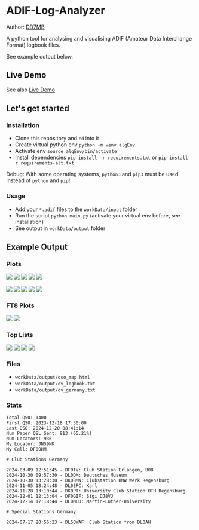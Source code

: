 # ADIF-Log-Analyzer

Author: [DD7MB](https://dd7mb.de)

A python tool for analysing and visualising ADIF (Amateur Data Interchange Format) logbook files.

See example output below.

## Live Demo

See also [Live Demo](https://dd7mb.de/df0ohm-2024.html)

## Let's get started

### Installation

- Clone this repository and `cd` into it
- Create virtual python env `python -m venv algEnv`
- Activate env `source algEnv/bin/activate`
- Install dependencies `pip install -r requirements.txt` or `pip install -r requirements-alt.txt`

Debug: With some operating systems, `python3` and `pip3` must be used instead of `python` and `pip`!

### Usage

- Add your `*.adif` files to the `workData/input` folder
- Run the script `python main.py` (activate your virtual env before, see installation)
- See output in `workData/output` folder

## Example Output

### Plots

![](workData/output/qso_map.png)
![](workData/output/qso_modes.png)
![](workData/output/qso_sub_modes.png)
![](workData/output/qso_bands.png)
![](workData/output/qso_distance.png)

![](workData/output/qso_per_date.png)
![](workData/output/qso_count_over_time.png)
![](workData/output/qso_per_month_of_year.png)
![](workData/output/qso_per_day_of_week.png)
![](workData/output/qso_per_hour_of_day.png)

### FT8 Plots

![](workData/output/ft8_distance_vs_rst_rcvd.png)
![](workData/output/ft8_distance_vs_rst_sent.png)

### Top Lists

![](workData/output/stats_top_longest_qso.png)
![](workData/output/stats_top_stations.png)
![](workData/output/stats_top_locators.png)
![](workData/output/stats_top_countries.png)

### Files

- `workData/output/qso_map.html`
- `workData/output/ov_logbook.txt`
- `workData/output/ov_germany.txt`

### Stats

```
Total QSO: 1400
First QSO: 2023-12-18 17:30:00
Last QSO: 2024-12-20 08:41:14
Num Paper QSL Sent: 913 (65.21%)
Num Locators: 936
My Locator: JN59NK
My Call: DF0OHM
```

```
# Club Stations Germany 

2024-03-09 12:51:45 - DF0TV: Club Station Erlangen, B08
2024-10-30 09:57:30 - DL0DM: Deutsches Museum
2024-10-30 13:28:30 - DK0BMW: Clubstation BMW Werk Regensburg
2024-11-05 18:24:48 - DL0EPC: Karl
2024-11-28 13:10:44 - DK0PT: University Club Station OTH Regensburg
2024-12-01 12:13:04 - DF0GIF: Sigi DJ8VJ
2024-12-14 17:18:44 - DL0MLU: Martin-Luther-University

# Special Stations Germany 

2024-07-17 20:56:23 - DL50WAF: Club Station from DL0AH
```
